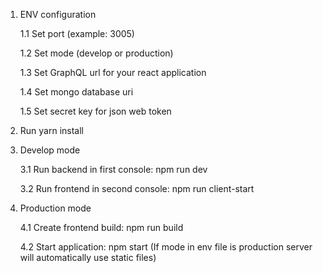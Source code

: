 1. ENV configuration

   1.1 Set port (example: 3005)

   1.2 Set mode (develop or production)

   1.3 Set GraphQL url for your react application

   1.4 Set mongo database uri

   1.5 Set secret key for json web token


2. Run yarn install


3. Develop mode

   3.1 Run backend in first console: npm run dev

   3.2 Run frontend in second console: npm run client-start


4. Production mode

   4.1 Create frontend build: npm run build

   4.2 Start application: npm start (If mode in env file is production server will automatically use static files)